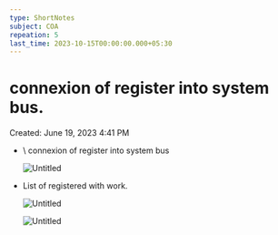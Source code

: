 ```yaml
---
type: ShortNotes
subject: COA
repeation: 5
last_time: 2023-10-15T00:00:00.000+05:30
---
```

# connexion of register into system bus.

Created: June 19, 2023 4:41 PM

- \ connexion of register into system bus
    
    ![Untitled](Revision/Notes%20Revision/media/Untitled%202.png)
    
- List of registered with work.
    
    ![Untitled](Untitled%201%201.png)
    
    ![Untitled](Untitled%202%201.png)